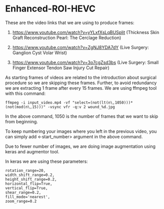 # Enhanced-ROI-HEVC
These are the video links that we are using to produce frames:

1. https://www.youtube.com/watch?v=yYLxfXsLqBUSplit (Thickness Skin Graft Reconstruction Pearl: The Cerclage Reduction)

2. https://www.youtube.com/watch?v=ZgNJ8YDA7dY (Live Surgery: Ganglion Cyst Volar Wrist)

3. https://www.youtube.com/watch?v=3o7cgZsd3bs (Live Surgery: Small Finger Extensor Tendon Saw Injury Cut Repair)

As starting frames of videos are related to the introduction about surgical procedure so we are skipping these frames. Further, to avoid redundancy we are extracting 1 frame after every 15 frames. We are using ffmpeg tool with this command:

    ffmpeg -i input_video.mp4 -vf "select=(not(lt(n\,1050)))*(not(mod(n\,15)))" -vsync vfr -q:v 2 wound_%d.jpg
In the above command, 1050 is the number of frames that we want to skip from beginning.

To keep numbering your images where you left in the previous video, you can simply add <-start_number> argument in the above command.

Due to fewer number of images, we are doing image augmentation using keras and augmentor tool.

In keras we are using these parameters:

    rotation_range=20,
    width_shift_range=0.2,
    height_shift_range=0.2,
    horizontal_flip=True,
    vertical_flip=True,
    shear_range=0.2,
    fill_mode='nearest',
    zoom_range=0.2
